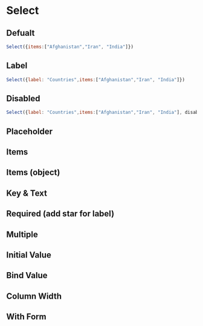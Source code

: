 # Select

## Defualt
```js
Select({items:["Afghanistan","Iran", "India"]})
```
## Label
```js
Select({label: "Countries",items:["Afghanistan","Iran", "India"]})
```

## Disabled
```js
Select({label: "Countries",items:["Afghanistan","Iran", "India"], disabled})
```

## Placeholder

## Items

## Items (object)

## Key & Text

## Required (add star for label)

## Multiple

## Initial Value

## Bind Value

## Column Width

## With Form
